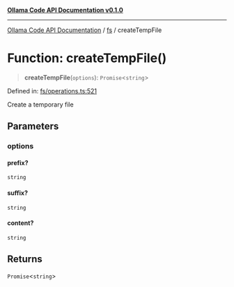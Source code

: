 [**Ollama Code API Documentation v0.1.0**](../../README.md)

***

[Ollama Code API Documentation](../../modules.md) / [fs](../README.md) / createTempFile

# Function: createTempFile()

> **createTempFile**(`options`): `Promise`\<`string`\>

Defined in: [fs/operations.ts:521](https://github.com/erichchampion/ollama-code/blob/5f12b416589e9f978f73e54f8bfc9efaaaa273d1/ollama-code/src/fs/operations.ts#L521)

Create a temporary file

## Parameters

### options

#### prefix?

`string`

#### suffix?

`string`

#### content?

`string`

## Returns

`Promise`\<`string`\>
